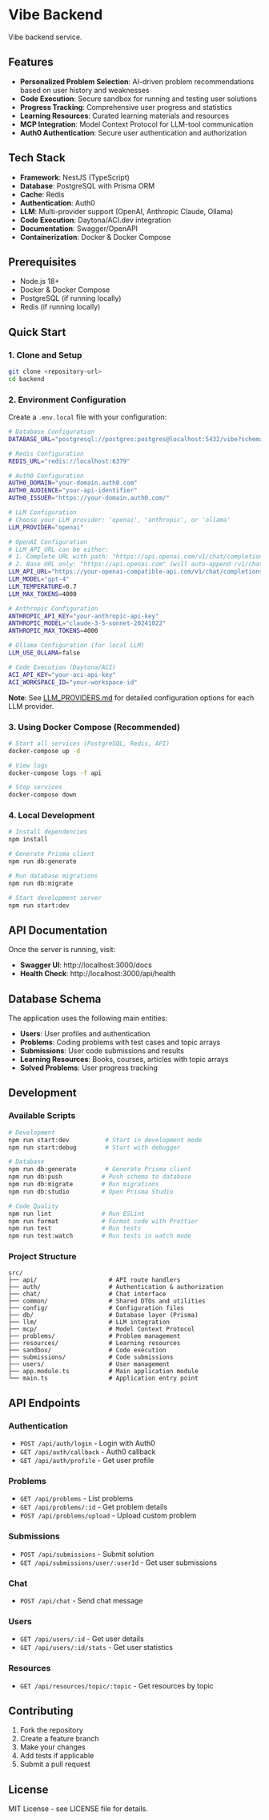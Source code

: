 # Vibe Backend

Vibe backend service.

## Features

- **Personalized Problem Selection**: AI-driven problem recommendations based on user history and weaknesses
- **Code Execution**: Secure sandbox for running and testing user solutions
- **Progress Tracking**: Comprehensive user progress and statistics
- **Learning Resources**: Curated learning materials and resources
- **MCP Integration**: Model Context Protocol for LLM-tool communication
- **Auth0 Authentication**: Secure user authentication and authorization

## Tech Stack

- **Framework**: NestJS (TypeScript)
- **Database**: PostgreSQL with Prisma ORM
- **Cache**: Redis
- **Authentication**: Auth0
- **LLM**: Multi-provider support (OpenAI, Anthropic Claude, Ollama)
- **Code Execution**: Daytona/ACI.dev integration
- **Documentation**: Swagger/OpenAPI
- **Containerization**: Docker & Docker Compose

## Prerequisites

- Node.js 18+
- Docker & Docker Compose
- PostgreSQL (if running locally)
- Redis (if running locally)

## Quick Start

### 1. Clone and Setup

```bash
git clone <repository-url>
cd backend
```

### 2. Environment Configuration

Create a `.env.local` file with your configuration:

```bash
# Database Configuration
DATABASE_URL="postgresql://postgres:postgres@localhost:5432/vibe?schema=public"

# Redis Configuration
REDIS_URL="redis://localhost:6379"

# Auth0 Configuration
AUTH0_DOMAIN="your-domain.auth0.com"
AUTH0_AUDIENCE="your-api-identifier"
AUTH0_ISSUER="https://your-domain.auth0.com/"

# LLM Configuration
# Choose your LLM provider: 'openai', 'anthropic', or 'ollama'
LLM_PROVIDER="openai"

# OpenAI Configuration
# LLM_API_URL can be either:
# 1. Complete URL with path: "https://api.openai.com/v1/chat/completions"
# 2. Base URL only: "https://api.openai.com" (will auto-append /v1/chat/completions)
LLM_API_URL="https://your-openai-compatible-api.com/v1/chat/completions"
LLM_MODEL="gpt-4"
LLM_TEMPERATURE=0.7
LLM_MAX_TOKENS=4000

# Anthropic Configuration
ANTHROPIC_API_KEY="your-anthropic-api-key"
ANTHROPIC_MODEL="claude-3-5-sonnet-20241022"
ANTHROPIC_MAX_TOKENS=4000

# Ollama Configuration (for local LLM)
LLM_USE_OLLAMA=false

# Code Execution (Daytona/ACI)
ACI_API_KEY="your-aci-api-key"
ACI_WORKSPACE_ID="your-workspace-id"
```

**Note**: See [LLM_PROVIDERS.md](./LLM_PROVIDERS.md) for detailed configuration options for each LLM provider.

### 3. Using Docker Compose (Recommended)

```bash
# Start all services (PostgreSQL, Redis, API)
docker-compose up -d

# View logs
docker-compose logs -f api

# Stop services
docker-compose down
```

### 4. Local Development

```bash
# Install dependencies
npm install

# Generate Prisma client
npm run db:generate

# Run database migrations
npm run db:migrate

# Start development server
npm run start:dev
```

## API Documentation

Once the server is running, visit:
- **Swagger UI**: http://localhost:3000/docs
- **Health Check**: http://localhost:3000/api/health

## Database Schema

The application uses the following main entities:

- **Users**: User profiles and authentication
- **Problems**: Coding problems with test cases and topic arrays
- **Submissions**: User code submissions and results
- **Learning Resources**: Books, courses, articles with topic arrays
- **Solved Problems**: User progress tracking

## Development

### Available Scripts

```bash
# Development
npm run start:dev          # Start in development mode
npm run start:debug        # Start with debugger

# Database
npm run db:generate        # Generate Prisma client
npm run db:push           # Push schema to database
npm run db:migrate        # Run migrations
npm run db:studio         # Open Prisma Studio

# Code Quality
npm run lint              # Run ESLint
npm run format            # Format code with Prettier
npm run test              # Run tests
npm run test:watch        # Run tests in watch mode
```

### Project Structure

```
src/
├── api/                    # API route handlers
├── auth/                   # Authentication & authorization
├── chat/                   # Chat interface
├── common/                 # Shared DTOs and utilities
├── config/                 # Configuration files
├── db/                     # Database layer (Prisma)
├── llm/                    # LLM integration
├── mcp/                    # Model Context Protocol
├── problems/               # Problem management
├── resources/              # Learning resources
├── sandbox/                # Code execution
├── submissions/            # Code submissions
├── users/                  # User management
├── app.module.ts           # Main application module
└── main.ts                 # Application entry point
```

## API Endpoints

### Authentication
- `POST /api/auth/login` - Login with Auth0
- `GET /api/auth/callback` - Auth0 callback
- `GET /api/auth/profile` - Get user profile

### Problems
- `GET /api/problems` - List problems
- `GET /api/problems/:id` - Get problem details
- `POST /api/problems/upload` - Upload custom problem

### Submissions
- `POST /api/submissions` - Submit solution
- `GET /api/submissions/user/:userId` - Get user submissions

### Chat
- `POST /api/chat` - Send chat message

### Users
- `GET /api/users/:id` - Get user details
- `GET /api/users/:id/stats` - Get user statistics

### Resources
- `GET /api/resources/topic/:topic` - Get resources by topic

## Contributing

1. Fork the repository
2. Create a feature branch
3. Make your changes
4. Add tests if applicable
5. Submit a pull request

## License

MIT License - see LICENSE file for details. 